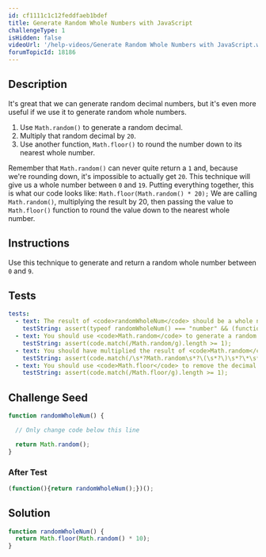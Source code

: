 ```yaml
---
id: cf1111c1c12feddfaeb1bdef
title: Generate Random Whole Numbers with JavaScript
challengeType: 1
isHidden: false
videoUrl: '/help-videos/Generate Random Whole Numbers with JavaScript.webm'
forumTopicId: 18186
---
```


## Description
<section id='description'>
It's great that we can generate random decimal numbers, but it's even more useful if we use it to generate random whole numbers.
<ol><li>Use <code>Math.random()</code> to generate a random decimal.</li><li>Multiply that random decimal by <code>20</code>.</li><li>Use another function, <code>Math.floor()</code> to round the number down to its nearest whole number.</li></ol>
Remember that <code>Math.random()</code> can never quite return a <code>1</code> and, because we're rounding down, it's impossible to actually get <code>20</code>. This technique will give us a whole number between <code>0</code> and <code>19</code>.
Putting everything together, this is what our code looks like:
<code>Math.floor(Math.random() * 20);</code>
We are calling <code>Math.random()</code>, multiplying the result by 20, then passing the value to <code>Math.floor()</code> function to round the value down to the nearest whole number.
</section>

## Instructions
<section id='instructions'>
Use this technique to generate and return a random whole number between <code>0</code> and <code>9</code>.
</section>

## Tests
<section id='tests'>

```yml
tests:
  - text: The result of <code>randomWholeNum</code> should be a whole number.
    testString: assert(typeof randomWholeNum() === "number" && (function(){var r = randomWholeNum();return Math.floor(r) === r;})());
  - text: You should use <code>Math.random</code> to generate a random number.
    testString: assert(code.match(/Math.random/g).length >= 1);
  - text: You should have multiplied the result of <code>Math.random</code> by 10 to make it a number that is between zero and nine.
    testString: assert(code.match(/\s*?Math.random\s*?\(\s*?\)\s*?\*\s*?10[\D]\s*?/g) || code.match(/\s*?10\s*?\*\s*?Math.random\s*?\(\s*?\)\s*?/g));
  - text: You should use <code>Math.floor</code> to remove the decimal part of the number.
    testString: assert(code.match(/Math.floor/g).length >= 1);

```

</section>

## Challenge Seed
<section id='challengeSeed'>

<div id='js-seed'>

```js
function randomWholeNum() {

  // Only change code below this line

  return Math.random();
}
```

</div>


### After Test
<div id='js-teardown'>

```js
(function(){return randomWholeNum();})();
```

</div>

</section>

## Solution
<section id='solution'>


```js
function randomWholeNum() {
  return Math.floor(Math.random() * 10);
}
```

</section>
